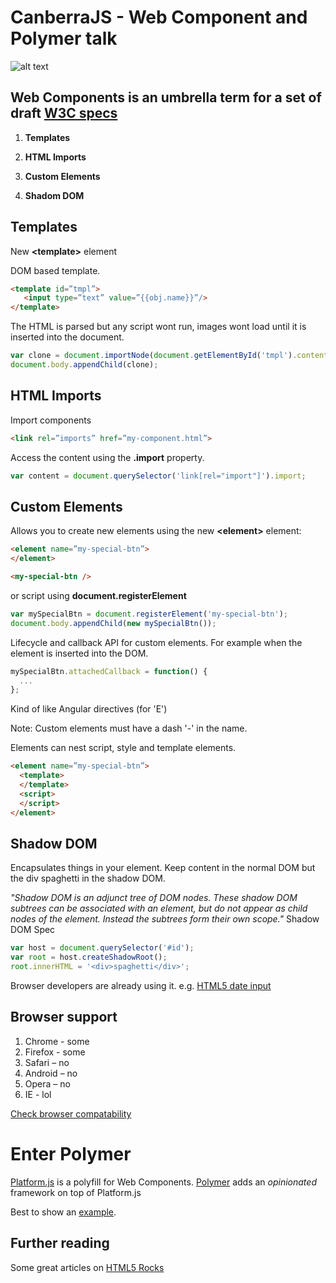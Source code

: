 CanberraJS - Web Component and Polymer talk
=============================

![alt text](http://www.polymer-project.org/images/logos/webcomponents.png "Web Components")


## Web Components is an umbrella term for a set of draft [W3C specs](http://www.w3.org/TR/components-intro/)

1. **Templates**

2. **HTML Imports**

3. **Custom Elements**

4. **Shadom DOM**




## Templates

New **&lt;template&gt;** element

DOM based template.


```html
<template id=”tmpl”>
   <input type=”text” value=”{{obj.name}}”/>
</template>
```

The HTML is parsed but any script wont run, images wont load until it is inserted into the document.

```javascript
var clone = document.importNode(document.getElementById('tmpl').content, true);
document.body.appendChild(clone);
```


## HTML Imports

Import components

```html
<link rel=”imports” href=”my-component.html”>
```

Access the content using the **.import** property.

```javascript
var content = document.querySelector('link[rel="import"]').import;
```

## Custom Elements



Allows you to create new elements using the new **&lt;element&gt;** element:

```html
<element name=”my-special-btn”>
</element>

<my-special-btn />
```

or script using **document.registerElement** 

```javascript
var mySpecialBtn = document.registerElement('my-special-btn');
document.body.appendChild(new mySpecialBtn());
```

Lifecycle and callback API for custom elements. 
For example when the element is inserted into the DOM.

```javascript
mySpecialBtn.attachedCallback = function() {
  ...
};
```

Kind of like Angular directives (for 'E')

Note: Custom elements must have a dash '-' in the name.


Elements can nest script, style and template elements.

```html
<element name=”my-special-btn”>
  <template>
  </template>
  <script>
  </script>
</element>
```


## Shadow DOM
Encapsulates things in your element. 
Keep content in the normal DOM but the div spaghetti in the shadow DOM.

*"Shadow DOM is an adjunct tree of DOM nodes. These shadow DOM subtrees can be associated with an element, but do not appear as child nodes of the element. Instead the subtrees form their own scope."* 
Shadow DOM Spec

```javascript
var host = document.querySelector('#id');
var root = host.createShadowRoot();
root.innerHTML = '<div>spaghetti</div>';
```

Browser developers are already using it. e.g.  [HTML5 date input](http://www.wufoo.com/html5/types/4-date.html)



## Browser support 

1. Chrome - some
2. Firefox - some
3. Safari – no
4. Android – no
5. Opera – no
6. IE - lol

[Check browser compatability](http://jonrimmer.github.io/are-we-componentized-yet/)

# Enter Polymer
[Platform.js](https://github.com/Polymer/platform) is a polyfill for Web Components. 
[Polymer](http://www.polymer-project.org/) adds an *opinionated* framework on top of Platform.js

Best to show an [example](https://github.com/alphillips/geo-map).


## Further reading
Some great articles on [HTML5 Rocks](http://www.html5rocks.com/en/search?q=web+components)



